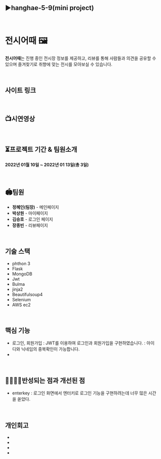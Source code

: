 ## ▶hanghae-5-9(mini project)

<br>

# 전시어때 🖼

 **전시어때**는 진행 중인 전시장 정보를 제공하고, 리뷰를 통해 사람들과 의견을 공유할 수 있으며 즐겨찾기로 취향에 맞는 전시를 모아보실 수 있습니다.

<br>

## 사이트 링크

<br>

## 📺시연영상

<br>

## ⏳프로젝트 기간 & 팀원소개
#### 2022년 01월 10일 ~ 2022년 01 13일(총 3일)

<br>

## 🏟팀원
- **정혜인(팀장)** - 메인페이지
- **박상원** - 마이페이지
- **김승호** - 로그인 페이지
- **장종빈** - 리뷰페이지


<br>

## 기술 스택
- phthon 3
- Flask
- MongoDB
- Jwt
- Bulma
- jinja2
- Beautifulsoup4
- Selenium
- AWS ec2

<br>

## 핵심 기능
- 로그인, 회원가입
: JWT를 이용하여 로그인과 회원가입을 구현하였습니다.
: 아이디와 닉네임의 중복확인이 가능합니다.
- 

<br>

## 👨‍👩‍👧‍👦반성되는 점과 개선된 점
* enterkey : 로그인 화면에서 엔터키로 로그인 기능을 구현하려는데 너무 많은 시간을 쏟았다.


<br>

## 개인회고
-
-
-
-
